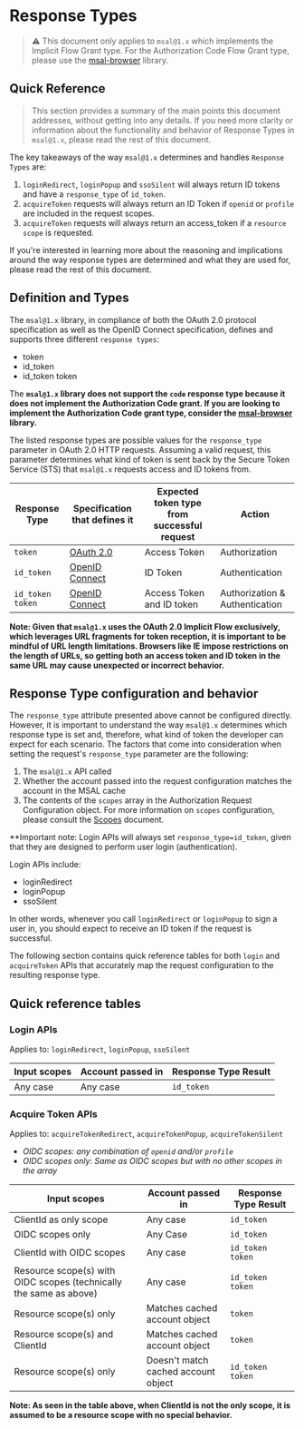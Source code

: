 # Response Types

> :warning: This document only applies to `msal@1.x` which implements the Implicit Flow Grant type. For the Authorization Code Flow Grant type, please use the [msal-browser](https://github.com/AzureAD/microsoft-authentication-library-for-js/tree/dev/lib/msal-browser) library.

## Quick Reference

> This section provides a summary of the main points this document addresses, without getting into any details. If you need more clarity or information about the functionality and behavior of Response Types in `msal@1.x`, please read the rest of this document.

The key takeaways of the way `msal@1.x` determines and handles `Response Types` are:

1. `loginRedirect`, `loginPopup` and `ssoSilent` will always return ID tokens and have a `response_type` of `id_token`.
2. `acquireToken` requests will always return an ID Token if `openid` or `profile` are included in the request scopes.
3. `acquireToken` requests will always return an access_token if a `resource scope` is requested.

If you're interested in learning more about the reasoning and implications around the way response types are determined and what they are used for, please read the rest of this document.

## Definition and Types
The `msal@1.x` library, in compliance of both the OAuth 2.0 protocol specification as well as the OpenID Connect specification, defines and supports three different `response types`:

* token
* id_token
* id_token token

The **`msal@1.x` library does not support the `code` response type because it does not implement the Authorization Code grant. If you are looking to implement the Authorization Code grant type, consider the [msal-browser](https://github.com/AzureAD/microsoft-authentication-library-for-js/tree/dev/lib/msal-browser) library.**

The listed response types are possible values for the `response_type` parameter in OAuth 2.0 HTTP requests. Assuming a valid request, this parameter determines what kind of token is sent back by the Secure Token Service (STS) that `msal@1.x` requests access and ID tokens from.

| Response Type | Specification that defines it | Expected token type from successful request | Action |
| ------------- | ----------------------------- | ------------------------------------------- | ------ |
| `token` |[OAuth 2.0](https://tools.ietf.org/html/rfc6749#section-3.1.1) | Access Token | Authorization |
| `id_token`| [OpenID Connect](https://openid.net/specs/openid-connect-core-1_0.html#Authentication) | ID Token | Authentication |
|`id_token token`| [OpenID Connect](https://openid.net/specs/openid-connect-core-1_0.html#Authentication) | Access Token and ID token | Authorization & Authentication |

**Note: Given that `msal@1.x` uses the OAuth 2.0 Implicit Flow exclusively, which leverages URL fragments for token reception, it is important to be mindful of URL length limitations. Browsers like IE impose restrictions on the length of URLs, so getting both an access token and ID token in the same URL may cause unexpected or incorrect behavior.**

## Response Type configuration and behavior

The `response_type` attribute presented above cannot be configured directly. However, it is important to understand the way `msal@1.x` determines which response type is set and, therefore, what kind of token the developer can expect for each scenario. The factors that come into consideration when setting the request's `response_type` parameter are the following:

1. The `msal@1.x` API called
2. Whether the account passed into the request configuration matches the account in the MSAL cache
3. The contents of the `scopes` array in the Authorization Request Configuration object. For more information on `scopes` configuration, please consult the [Scopes](/docs/scopes.md) document.

**Important note: Login APIs will always set `response_type=id_token`, given that they are designed to perform user login (authentication).

Login APIs include:

* loginRedirect
* loginPopup
* ssoSilent

In other words, whenever you call `loginRedirect` or `loginPopup` to sign a user in, you should expect to receive an ID token if the request is successful.

The following section contains quick reference tables for both `login` and `acquireToken` APIs that accurately map the request configuration to the resulting response type.

## Quick reference tables

### Login APIs

Applies to: `loginRedirect`, `loginPopup`, `ssoSilent`

| Input scopes | Account passed in | Response Type Result |
| ----------------- | ------------ | -------------------- |
| Any case | Any case | `id_token`|

### Acquire Token APIs

Applies to: `acquireTokenRedirect`, `acquireTokenPopup`, `acquireTokenSilent`

* *OIDC scopes: any combination of `openid` and/or `profile`*
* *OIDC scopes only: Same as OIDC scopes but with no other scopes in the array*

| Input scopes | Account passed in | Response Type Result |
| ----------------- | ------------ | -------------------- |
| ClientId as only scope | Any case | `id_token`|
| OIDC scopes only | Any Case | `id_token`|
| ClientId with OIDC scopes | Any case | `id_token token` |
| Resource scope(s) with OIDC scopes (technically the same as above) | Any case | `id_token token` |
| Resource scope(s) only | Matches cached account object | `token` |
| Resource scope(s) and ClientId | Matches cached account object | `token` |
| Resource scope(s) only | Doesn't match cached account object | `id_token token` |

**Note: As seen in the table above, when ClientId is not the only scope, it is assumed to be a resource scope with no special behavior.**



